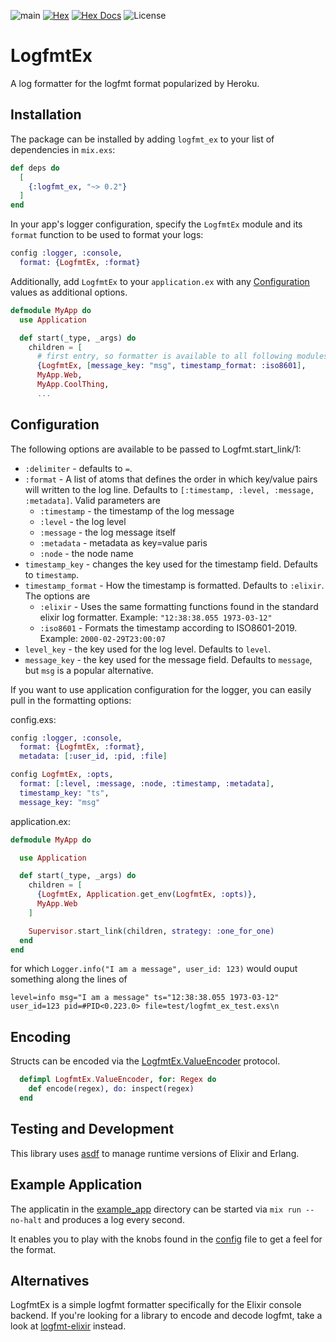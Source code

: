 ![main](https://github.com/akasprzok/logfmt_ex/actions/workflows/main.yml/badge.svg?branch=main)
[![Hex](https://img.shields.io/hexpm/v/logfmt_ex.svg)](https://hex.pm/packages/logfmt_ex/)
[![Hex Docs](https://img.shields.io/badge/hex-docs-informational.svg)](https://hexdocs.pm/logfmt_ex/)
![License](https://img.shields.io/hexpm/l/logfmt_ex)


# LogfmtEx

A log formatter for the logfmt format popularized by Heroku.

## Installation

The package can be installed
by adding `logfmt_ex` to your list of dependencies in `mix.exs`:

```elixir
def deps do
  [
    {:logfmt_ex, "~> 0.2"}
  ]
end
```

In your app's logger configuration, specify the `LogfmtEx` module and its `format` function to be used to format your logs:

```elixir
config :logger, :console,
  format: {LogfmtEx, :format}
```

Additionally, add `LogfmtEx` to your `application.ex` with any [Configuration](#configuration) values as additional options.

```elixir
defmodule MyApp do
  use Application

  def start(_type, _args) do
    children = [
      # first entry, so formatter is available to all following modules.
      {LogfmtEx, [message_key: "msg", timestamp_format: :iso8601],
      MyApp.Web,
      MyApp.CoolThing,
      ...
```

## Configuration

The following options are available to be passed to Logfmt.start_link/1:

* `:delimiter` - defaults to `=`.
* `:format` - A list of atoms that defines the order in which key/value pairs will written to the log line. Defaults to `[:timestamp, :level, :message, :metadata]`. Valid parameters are
  * `:timestamp` - the timestamp of the log message
  * `:level` - the log level
  * `:message` - the log message itself
  * `:metadata` - metadata as key=value paris
  * `:node` - the node name
* `timestamp_key` - changes the key used for the timestamp field. Defaults to `timestamp`.
* `timestamp_format` - How the timestamp is formatted. Defaults to `:elixir`. The options are
  * `:elixir` - Uses the same formatting functions found in the standard elixir log formatter. Example: `"12:38:38.055 1973-03-12"`
  * `:iso8601` - Formats the timestamp according to ISO8601-2019. Example: `2000-02-29T23:00:07`
* `level_key` - the key used for the log level. Defaults to `level`.
* `message_key` - the key used for the message field. Defaults to `message`, but `msg` is a popular alternative.

If you want to use application configuration for the logger, you can easily pull in the formatting options:

config.exs:
```elixir
config :logger, :console,
  format: {LogfmtEx, :format},
  metadata: [:user_id, :pid, :file]

config LogfmtEx, :opts,
  format: [:level, :message, :node, :timestamp, :metadata],
  timestamp_key: "ts",
  message_key: "msg"
```

application.ex:
```elixir
defmodule MyApp do

  use Application

  def start(_type, _args) do
    children = [
      {LogfmtEx, Application.get_env(LogfmtEx, :opts)},
      MyApp.Web
    ]

    Supervisor.start_link(children, strategy: :one_for_one)
  end
end
```

for which `Logger.info("I am a message", user_id: 123)` would ouput something along the lines of

```
level=info msg="I am a message" ts="12:38:38.055 1973-03-12" user_id=123 pid=#PID<0.223.0> file=test/logfmt_ex_test.exs\n
```

## Encoding

Structs can be encoded via the [LogfmtEx.ValueEncoder](lib/logfmt_ex/value_encoder.ex) protocol.

```elixir
  defimpl LogfmtEx.ValueEncoder, for: Regex do
    def encode(regex), do: inspect(regex)
  end
```

## Testing and Development

This library uses [asdf](https://asdf-vm.com) to manage runtime versions of Elixir and Erlang.

## Example Application
The applicatin in the [example_app](./example_app/) directory can be started via `mix run --no-halt` and produces a log every second.

It enables you to play with the knobs found in the [config](./example_app/config/config.exs) file to get a feel for the format.

## Alternatives

LogfmtEx is a simple logfmt formatter specifically for the Elixir console backend.
If you're looking for a library to encode and decode logfmt, take a look at [logfmt-elixir](https://github.com/jclem/logfmt-elixir) instead.
